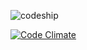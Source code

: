 ![codeship](https://codeship.com/projects/071d7300-a5d4-0134-92d2-463b4e974771/status?branch=master)

[![Code Climate](https://codeclimate.com/github/alexeyrazuvaev/the-beam/badges/gpa.svg)](https://codeclimate.com/github/alexeyrazuvaev/the-beam)
